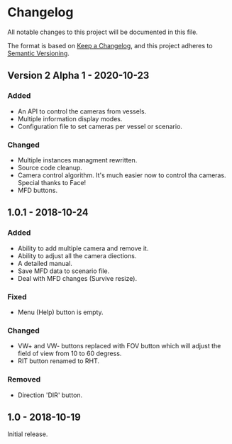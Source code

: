 # Changelog
All notable changes to this project will be documented in this file.

The format is based on [Keep a Changelog](https://keepachangelog.com/en/1.0.0/),
and this project adheres to [Semantic Versioning](https://semver.org/spec/v2.0.0.html).

## Version 2 Alpha 1 - 2020-10-23
### Added
- An API to control the cameras from vessels.
- Multiple information display modes.
- Configuration file to set cameras per vessel or scenario.
### Changed
- Multiple instances managment rewritten.
- Source code cleanup.
- Camera control algorithm. It's much easier now to control tha cameras. Special thanks to Face!
- MFD buttons.

## 1.0.1 - 2018-10-24
### Added
- Ability to add multiple camera and remove it.
- Ability to adjust all the camera diections.
- A detailed manual.
- Save MFD data to scenario file.
- Deal with MFD changes (Survive resize).

### Fixed
- Menu (Help) button is empty.

### Changed
- VW+ and VW- buttons replaced with FOV button which will adjust the field of view from 10 to 60 degress.
- RIT button renamed to RHT.

### Removed
- Direction 'DIR' button.

## 1.0 - 2018-10-19
Initial release.